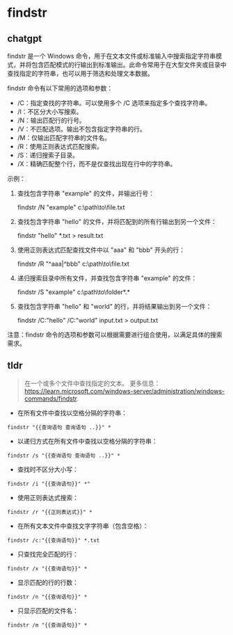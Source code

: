 # findstr 
## chatgpt 
findstr 是一个 Windows 命令，用于在文本文件或标准输入中搜索指定字符串模式，并将包含匹配模式的行输出到标准输出。此命令常用于在大型文件夹或目录中查找指定的字符串，也可以用于筛选和处理文本数据。

findstr 命令有以下常用的选项和参数：

- /C：指定查找的字符串。可以使用多个 /C 选项来指定多个查找字符串。
- /I：不区分大小写搜索。
- /N：输出匹配行的行号。
- /V：不匹配选项。输出不包含指定字符串的行。
- /M：仅输出匹配字符串的文件名。
- /R：使用正则表达式匹配搜索。
- /S：递归搜索子目录。
- /X：精确匹配整个行，而不是仅查找出现在行中的字符串。

示例：
1. 查找包含字符串 "example" 的文件，并输出行号：

   findstr /N "example" c:\path\to\file.txt

2. 查找包含字符串 "hello" 的文件，并将匹配到的所有行输出到另一个文件：

   findstr "hello" *.txt > result.txt

3. 使用正则表达式匹配查找文件中以 "aaa" 和 "bbb" 开头的行：

   findstr /R "^aaa|^bbb" c:\path\to\file.txt

4. 递归搜索目录中所有文件，并查找包含字符串 "example" 的文件：

   findstr /S "example" c:\path\to\folder\*.*

5. 查找包含字符串 "hello" 和 "world" 的行，并将结果输出到另一个文件：

   findstr /C:"hello" /C:"world" input.txt > output.txt

注意：findstr 命令的选项和参数可以根据需要进行组合使用，以满足具体的搜索需求。 

## tldr 
 
> 在一个或多个文件中查找指定的文本。
> 更多信息：<https://learn.microsoft.com/windows-server/administration/windows-commands/findstr>.

- 在所有文件中查找以空格分隔的字符串：

`findstr "{{查询语句 查询语句 ..}}" *`

- 以递归方式在所有文件中查找以空格分隔的字符串：

`findstr /s "{{查询语句 查询语句 ..}}" *`

- 查找时不区分大小写：

`findstr /i "{{查询语句}}" *"`

- 使用正则表达式搜索：

`findstr /r "{{正则表达式}}" *`

- 在所有文本文件中查找文字字符串（包含空格）：

`findstr /c:"{{查询语句}}" *.txt`

- 只查找完全匹配的行：

`findstr /x "{{查询语句}}" *`

- 显示匹配的行的行数：

`findstr /n "{{查询语句}}" *`

- 只显示匹配的文件名：

`findstr /m "{{查询语句}}" *`
